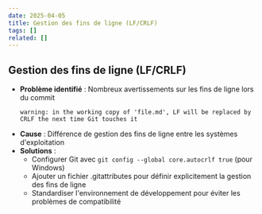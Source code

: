 ```yaml
---
date: 2025-04-05
title: Gestion des fins de ligne (LF/CRLF)
tags: []
related: []
---
```


## Gestion des fins de ligne (LF/CRLF)

- **Problème identifié** : Nombreux avertissements sur les fins de ligne lors du commit
  ```
  warning: in the working copy of 'file.md', LF will be replaced by CRLF the next time Git touches it
  ```
- **Cause** : Différence de gestion des fins de ligne entre les systèmes d'exploitation
- **Solutions** :
  - Configurer Git avec `git config --global core.autocrlf true` (pour Windows)
  - Ajouter un fichier .gitattributes pour définir explicitement la gestion des fins de ligne
  - Standardiser l'environnement de développement pour éviter les problèmes de compatibilité

##

